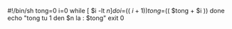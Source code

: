 #!/bin/sh
tong=0
i=0
while [ $i -lt $n ]
do
i=$(( $i+1 ))
tong=$(( $tong + $i ))
done
echo "tong tu 1 den $n la : $tong"
exit 0
